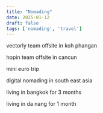 ```yaml
---
title: "Nomading"
date: 2025-01-12
draft: false
tags: ['nomading', 'travel']
---
```


vectorly team offsite in koh phangan

hopin team offsite in cancun

mini euro trip

digital nomading in south east asia

living in bangkok for 3 months

living in da nang for 1 month

<!-- insert image of me in da nang -->

